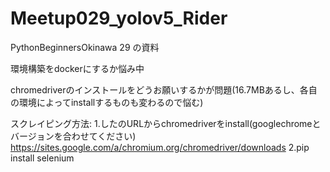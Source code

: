 # Meetup029_yolov5_Rider

PythonBeginnersOkinawa 29 の資料

環境構築をdockerにするか悩み中

chromedriverのインストールをどうお願いするかが問題(16.7MBあるし、各自の環境によってinstallするものも変わるので悩む)


スクレイピング方法:
1.したのURLからchromedriverをinstall(googlechromeとバージョンを合わせてください)
    https://sites.google.com/a/chromium.org/chromedriver/downloads
2.pip install selenium
